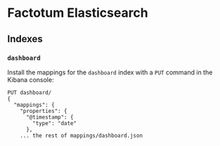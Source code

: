 # Factotum Elasticsearch

## Indexes

### `dashboard`

Install the mappings for the `dashboard` index with a `PUT` command in the Kibana console:
```
PUT dashboard/
{
  "mappings": {
    "properties": {
      "@timestamp": {
        "type": "date"
      },
    ... the rest of mappings/dashboard.json
```
